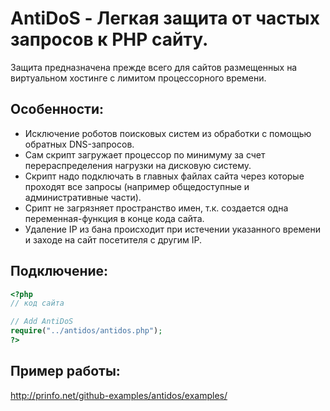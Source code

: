 AntiDoS - Легкая защита от частых запросов к PHP сайту.
=========

Защита предназначена прежде всего для сайтов размещенных на виртуальном хостинге с лимитом процессорного времени.

## Особенности:
 - Исключение роботов поисковых систем из обработки с помощью обратных DNS-запросов.
 - Сам скрипт загружает процессор по минимуму за счет перераспределения нагрузки на дисковую систему.
 - Скрипт надо подключать в главных файлах сайта через которые проходят все запросы (например общедоступные и административные части).
 - Срипт не загрязняет пространство имен, т.к. создается одна переменная-функция в конце кода сайта.
 - Удаление IP из бана происходит при истечении указанного времени и заходе на сайт посетителя с другим IP.

## Подключение:
```php
<?php
// код сайта

// Add AntiDoS
require("../antidos/antidos.php"); 
?>
```

## Пример работы:
http://prinfo.net/github-examples/antidos/examples/